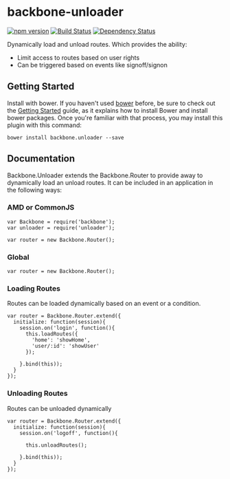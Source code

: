 backbone-unloader
====================

[![npm version](https://badge.fury.io/js/backbone.unloader.svg)](http://badge.fury.io/js/backbone.unloader)
[![Build Status](https://secure.travis-ci.org/nnance/backbone-unloader.png?branch=master)](http://travis-ci.org/nnance/backbone-unloader)
[![Dependency Status](https://gemnasium.com/nnance/backbone-unloader.svg)](https://gemnasium.com/nnance/backbone-unloader)

Dynamically load and unload routes.  Which provides the ability:
* Limit access to routes based on user rights
* Can be triggered based on events like signoff/signon

## Getting Started

Install with bower.  If you haven't used [bower](#http://bower.io) before, be sure to check out the [Getting Started](http://bower.io/#getting-started) guide, as it explains how to install Bower and install bower packages. Once you're familiar with that process, you may install this plugin with this command:
```
bower install backbone.unloader --save
```
## Documentation

Backbone.Unloader extends the Backbone.Router to provide away to dynamically load an unload routes.  It can be included in an application in the following ways:

### AMD or CommonJS

```
var Backbone = require('backbone');
var unloader = require('unloader');

var router = new Backbone.Router();
```

### Global
```
var router = new Backbone.Router();
```

### Loading Routes
Routes can be loaded dynamically based on an event or a condition.

```
var router = Backbone.Router.extend({
  initialize: function(session){
    session.on('login', function(){
      this.loadRoutes({
        'home': 'showHome',
        'user/:id': 'showUser'
      });

    }.bind(this));
  }
});
```

### Unloading Routes
Routes can be unloaded dynamically

```
var router = Backbone.Router.extend({
  initialize: function(session){
    session.on('logoff', function(){
    
      this.unloadRoutes();

    }.bind(this));
  }
});
